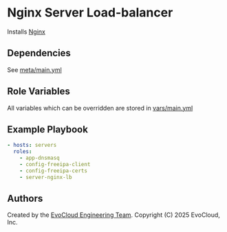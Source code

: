 Nginx Server Load-balancer
=====

Installs [Nginx](https://nginx.org/)

Dependencies
------------

See [meta/main.yml](meta/main.yml)

Role Variables
--------------

All variables which can be overridden are stored in [vars/main.yml](vars/main.yml)

Example Playbook
----------------

```yml
- hosts: servers
  roles:
    - app-dnsmasq
    - config-freeipa-client
    - config-freeipa-certs
    - server-nginx-lb
```

Authors
------------------

Created by the [EvoCloud Engineering Team](https://evocloud.dev). Copyright (C) 2025 EvoCloud, Inc.
